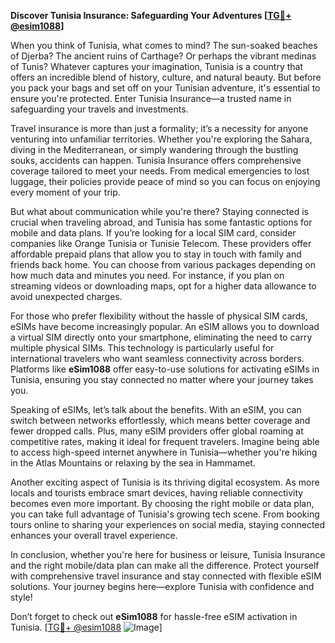 **Discover Tunisia Insurance: Safeguarding Your Adventures [[TG💪+ @esim1088](https://t.me/s/esim1088)]**

When you think of Tunisia, what comes to mind? The sun-soaked beaches of Djerba? The ancient ruins of Carthage? Or perhaps the vibrant medinas of Tunis? Whatever captures your imagination, Tunisia is a country that offers an incredible blend of history, culture, and natural beauty. But before you pack your bags and set off on your Tunisian adventure, it's essential to ensure you're protected. Enter Tunisia Insurance—a trusted name in safeguarding your travels and investments.

Travel insurance is more than just a formality; it’s a necessity for anyone venturing into unfamiliar territories. Whether you're exploring the Sahara, diving in the Mediterranean, or simply wandering through the bustling souks, accidents can happen. Tunisia Insurance offers comprehensive coverage tailored to meet your needs. From medical emergencies to lost luggage, their policies provide peace of mind so you can focus on enjoying every moment of your trip.

But what about communication while you're there? Staying connected is crucial when traveling abroad, and Tunisia has some fantastic options for mobile and data plans. If you’re looking for a local SIM card, consider companies like Orange Tunisia or Tunisie Telecom. These providers offer affordable prepaid plans that allow you to stay in touch with family and friends back home. You can choose from various packages depending on how much data and minutes you need. For instance, if you plan on streaming videos or downloading maps, opt for a higher data allowance to avoid unexpected charges.

For those who prefer flexibility without the hassle of physical SIM cards, eSIMs have become increasingly popular. An eSIM allows you to download a virtual SIM directly onto your smartphone, eliminating the need to carry multiple physical SIMs. This technology is particularly useful for international travelers who want seamless connectivity across borders. Platforms like **eSim1088** offer easy-to-use solutions for activating eSIMs in Tunisia, ensuring you stay connected no matter where your journey takes you.

Speaking of eSIMs, let’s talk about the benefits. With an eSIM, you can switch between networks effortlessly, which means better coverage and fewer dropped calls. Plus, many eSIM providers offer global roaming at competitive rates, making it ideal for frequent travelers. Imagine being able to access high-speed internet anywhere in Tunisia—whether you're hiking in the Atlas Mountains or relaxing by the sea in Hammamet.

Another exciting aspect of Tunisia is its thriving digital ecosystem. As more locals and tourists embrace smart devices, having reliable connectivity becomes even more important. By choosing the right mobile or data plan, you can take full advantage of Tunisia's growing tech scene. From booking tours online to sharing your experiences on social media, staying connected enhances your overall travel experience.

In conclusion, whether you're here for business or leisure, Tunisia Insurance and the right mobile/data plan can make all the difference. Protect yourself with comprehensive travel insurance and stay connected with flexible eSIM solutions. Your journey begins here—explore Tunisia with confidence and style! 

Don’t forget to check out **eSim1088** for hassle-free eSIM activation in Tunisia. [[TG💪+ @esim1088](https://t.me/s/esim1088) ![Image](https://i.postimg.cc/Y0z9fWf4/image.png)]